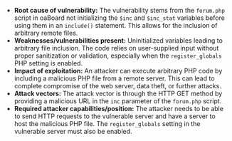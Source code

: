 - **Root cause of vulnerability:** The vulnerability stems from the `forum.php` script in oaBoard not initializing the `$inc` and `$inc_stat` variables before using them in an `include()` statement. This allows for the inclusion of arbitrary remote files.
- **Weaknesses/vulnerabilities present:**  Uninitialized variables leading to arbitrary file inclusion. The code relies on user-supplied input without proper sanitization or validation, especially when the `register_globals` PHP setting is enabled.
- **Impact of exploitation:** An attacker can execute arbitrary PHP code by including a malicious PHP file from a remote server. This can lead to complete compromise of the web server, data theft, or further attacks.
- **Attack vectors:** The attack vector is through the HTTP GET method by providing a malicious URL in the `inc` parameter of the `forum.php` script.
- **Required attacker capabilities/position:** The attacker needs to be able to send HTTP requests to the vulnerable server and have a server to host the malicious PHP file. The `register_globals` setting in the vulnerable server must also be enabled.